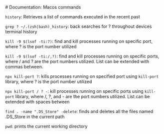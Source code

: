 # Documentation: Macos commands

`history`: Retrieves a list of commands executed in the recent past

`grep ? ~/.(zsh|bash)_history`: back searches for ? throughout devices terminal history

`kill -9 $(lsof -ti:?)`: find and kill processes running on specific port, where ? is the port number utilized

`kill -9 $(lsof -ti:/,?)`: find and kill processes running on specific ports, where / and ? are the port numbers utilized. List can be extended with commas between.

`npx kill-port ?`: kills processes running on specified port using `kill-port` library, where ? is the port number utilized

`npx kill-port / ? -`: kill processes running on specific ports using `kill-port` library, where /, ?, and - are the port numbers utilized. List can be extended with spaces between

`find . -name ".DS_Store" -delete`: finds and deletes all the files named .DS_Store in the current path

`pwd`: prints the current working directory
